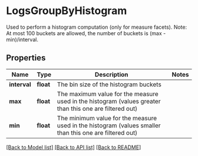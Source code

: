 # LogsGroupByHistogram

Used to perform a histogram computation (only for measure facets). Note: At most 100 buckets are allowed, the number of buckets is (max - min)/interval.

## Properties

| Name         | Type      | Description                                                                                             | Notes |
| ------------ | --------- | ------------------------------------------------------------------------------------------------------- | ----- |
| **interval** | **float** | The bin size of the histogram buckets                                                                   |
| **max**      | **float** | The maximum value for the measure used in the histogram (values greater than this one are filtered out) |
| **min**      | **float** | The minimum value for the measure used in the histogram (values smaller than this one are filtered out) |

[[Back to Model list]](README.md#documentation-for-models) [[Back to API list]](README.md#documentation-for-api-endpoints) [[Back to README]](README.md)
